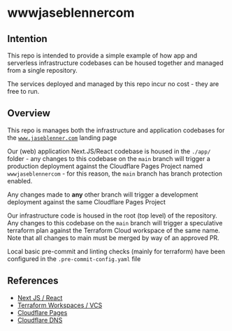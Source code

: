 # wwwjaseblennercom

## Intention

This repo is intended to provide a simple example of how app and serverless infrastructure codebases can be housed together and managed from a single repository.

The services deployed and managed by this repo incur no cost - they are free to run.

## Overview

This repo is manages both the infrastructure and application codebases for the [`www.jaseblenner.com`](www.jaseblenner.com) landing page

Our (web) application Next.JS/React codebase is housed in the `./app/` folder - any changes to this codebase on the `main` branch will trigger a production deployment against the Cloudflare Pages Project named `wwwjaseblennercom` - for this reason, the `main` branch has branch protection enabled.

Any changes made to **any** other branch will trigger a development deployment against the same Cloudflare Pages Project

Our infrastructure code is housed in the root (top level) of the repository. Any changes to this codebase on the `main` branch will trigger a speculative terraform plan against the Terraform Cloud workspace of the same name. Note that all changes to main must be merged by way of an approved PR.

Local basic pre-commit and linting checks (mainly for terraform) have been configured in the `.pre-commit-config.yaml` file


## References

- [Next JS / React](https://nextjs.org/learn/basics/create-nextjs-app)
- [Terraform Workspaces / VCS](https://developer.hashicorp.com/terraform/cloud-docs/vcs)
- [Cloudflare Pages](https://pages.cloudflare.com/)
- [Cloudflare DNS](https://developers.cloudflare.com/dns/)
